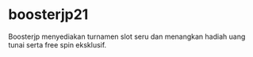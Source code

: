 # boosterjp21
Boosterjp menyediakan turnamen slot seru dan menangkan hadiah uang tunai serta free spin eksklusif.
